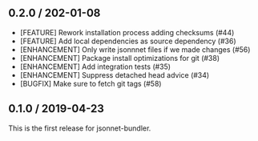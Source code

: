 ## 0.2.0 / 202-01-08

* [FEATURE] Rework installation process adding checksums (#44)
* [FEATURE] Add local dependencies as source dependency (#36)
* [ENHANCEMENT] Only write jsonnnet files if we made changes (#56)
* [ENHANCEMENT] Package install optimizations for git (#38)
* [ENHANCEMENT] Add integration tests (#35)
* [ENHANCEMENT] Suppress detached head advice (#34)
* [BUGFIX] Make sure to fetch git tags (#58)

## 0.1.0 / 2019-04-23

This is the first release for jsonnet-bundler.
